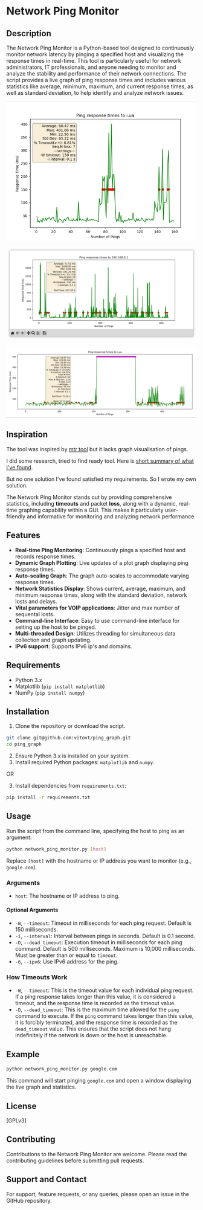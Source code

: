 # Network Ping Monitor

## Description

The Network Ping Monitor is a Python-based tool designed to continuously monitor network latency by pinging a specified host and visualizing the response times in real-time. This tool is particularly useful for network administrators, IT professionals, and anyone needing to monitor and analyze the stability and performance of their network connections. The script provides a live graph of ping response times and includes various statistics like average, minimum, maximum, and current response times, as well as standard deviation, to help identify and analyze network issues.

![Ping Monitor main window](screenshots/main_window.png?raw=true)

![Ping Monitor main window](screenshots/screenshot2.png?raw=true)

![Network Lost vizualization](screenshots/screenshot_with_losts.png?raw=true)

## Inspiration
The tool was inspired by [mtr tool](https://github.com/traviscross/mtr) but it lacks graph visualisation of pings.

I did some research, tried to find ready tool. Here is [short summary of what I've found](COMPETITORS.md).

But no one solution I've found satisfied my requirements. So I wrote my own solution.

The Network Ping Monitor stands out by providing comprehensive statistics, including **timeouts** and packet **loss**, along with a dynamic, real-time graphing capability within a GUI. This makes it particularly user-friendly and informative for monitoring and analyzing network performance.

## Features

- **Real-time Ping Monitoring**: Continuously pings a specified host and records response times.
- **Dynamic Graph Plotting**: Live updates of a plot graph displaying ping response times.
- **Auto-scaling Graph**: The graph auto-scales to accommodate varying response times.
- **Network Statistics Display**: Shows current, average, maximum, and minimum response times, along with the standard deviation, network losts and delays.
- **Vital parameters for VOIP applications**: Jitter and max number of sequental losts.
- **Command-line Interface**: Easy to use command-line interface for setting up the host to be pinged.
- **Multi-threaded Design**: Utilizes threading for simultaneous data collection and graph updating.
- **IPv6 support**: Supports IPv6 ip's and domains.

## Requirements

- Python 3.x
- Matplotlib (`pip install matplotlib`)
- NumPy (`pip install numpy`)

## Installation

1. Clone the repository or download the script.
```sh
git clone git@github.com:vitovt/ping_graph.git
cd ping_graph
```
2. Ensure Python 3.x is installed on your system.
3. Install required Python packages: `matplotlib` and `numpy`.

OR

3. Install dependencies from `requirements.txt`:
```sh
pip install -r requirements.txt
```

## Usage

Run the script from the command line, specifying the host to ping as an argument:

```sh
python network_ping_monitor.py [host]
```

Replace `[host]` with the hostname or IP address you want to monitor (e.g., `google.com`).

### Arguments

- `host`: The hostname or IP address to ping.

#### Optional Arguments

- `-W`, `--timeout`: Timeout in milliseconds for each ping request. Default is 150 milliseconds.
- `-i`, `--interval`: Interval between pings in seconds. Default is 0.1 second.
- `-D`, `--dead_timeout`: Execution timeout in milliseconds for each ping command. Default is 500 milliseconds. Maximum is 10,000 milliseconds. Must be greater than or equal to `timeout`.
- `-6`, `--ipv6`: Use IPv6 address for the ping.

### How Timeouts Work

- `-W`, `--timeout`: This is the timeout value for each individual ping request. If a ping response takes longer than this value, it is considered a timeout, and the response time is recorded as the timeout value.
- `-D`, `--dead_timeout`: This is the maximum time allowed for the `ping` command to execute. If the `ping` command takes longer than this value, it is forcibly terminated, and the response time is recorded as the `dead_timeout` value. This ensures that the script does not hang indefinitely if the network is down or the host is unreachable.

## Example

```sh
python network_ping_monitor.py google.com
```

This command will start pinging `google.com` and open a window displaying the live graph and statistics.

## License

[GPLv3]

## Contributing

Contributions to the Network Ping Monitor are welcome. Please read the contributing guidelines before submitting pull requests.

## Support and Contact

For support, feature requests, or any queries, please open an issue in the GitHub repository.
